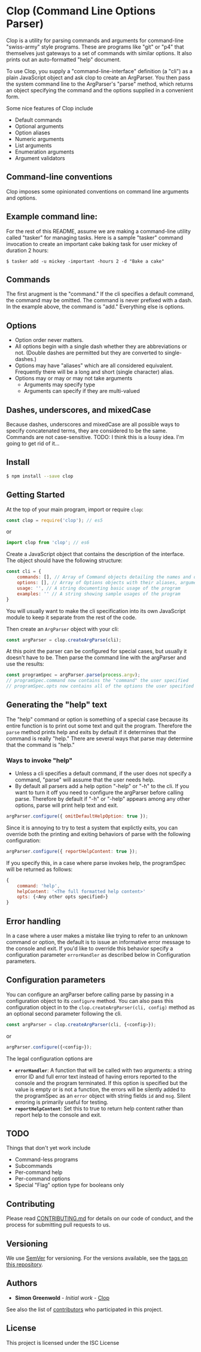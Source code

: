 # Clop (**C**ommand **L**ine **O**ptions **P**arser)

Clop is a utility for parsing commands and arguments for command-line "swiss-army" style programs. These are programs like "git" or "p4" that themselves just gateways to a set of commands with similar options. It also prints out an auto-formatted "help" document.

To use Clop, you supply a "command-line-interface" definition (a "cli") as a plain JavaScript object and ask
clop to create an ArgParser. You then pass the system command line to the ArgParser's "parse" method, which returns
an object specifying the command and the options supplied in a convenient form.

Some nice features of Clop include
* Default commands
* Optional arguments
* Option aliases
* Numeric arguments
* List arguments
* Enumeration arguments
* Argument validators

## Command-line conventions
Clop imposes some opinionated conventions on command line arguments and options.

## Example command line:
For the rest of this README, assume we are making a command-line utility called "tasker" for managing tasks. Here is a sample "tasker" command invocation to create an important cake baking task for user mickey of duration 2 hours:
```
$ tasker add -u mickey -important -hours 2 -d "Bake a cake"
```

## Commands

The first arugment is the "command." If the cli specifies a default command, the command may be omitted. The command is never prefixed with a dash. In the example above, the command is "add." Everything else is options.

## Options

* Option order never matters.
* All options begin with a single dash whether they are abbreviations or not. (Double dashes are permitted but they are converted to single-dashes.)
* Options may have "aliases" which are all considered equivalent. Frequently there will be a long and short (single character) alias.
* Options may or may or may not take arguments
    * Arguments may specify type
    * Arguments can specify if they are multi-valued

## Dashes, underscores, and mixedCase
Because dashes, underscores and mixedCase are all possible ways to specify concatenated terms, they are considered to be the same. Commands are not case-sensitive. TODO: I think this is a lousy idea. I'm going to get rid of it...

## Install

```bash
$ npm install --save clop
```

## Getting Started

At the top of your main program, import or require `clop`:

```javascript
const clop = require('clop'); // es5
```

or 

```javascript
import clop from 'clop'; // es6
```

Create a JavaScript object that contains the description of the interface. The object should have the following structure:

```javascript
const cli = {
    commands: [], // Array of Command objects detailing the names and descriptions of commands
    options: [], // Array of Options objects with their aliases, arguments, defaults and descriptions
    usage: '', // A string documenting basic usage of the program
    examples: '' // A string showing sample usages of the program
}
```

You will usually want to make the cli specification into its own JavaScript module to keep it separate from the rest of the code.

Then create an `ArgParser` object with your cli:

```javascript
const argParser = clop.createArgParse(cli); 
```

At this point the parser can be configured for special cases, but usually it doesn't have to be.
Then parse the command line with the argParser and use the results:

```javascript
const programSpec = argParser.parse(process.argv);
// programSpec.command now contains the "command" the user specified
// programSpec.opts now contains all of the options the user specified
```

## Generating the "help" text

The "help" command or option is something of a special case because its entire function is to print out some text and quit the program. Therefore the `parse` method prints help and exits by default if it determines that the command is really "help." There are several ways that parse may determine that the command is "help."

### Ways to invoke "help"
* Unless a cli specifies a default command, if the user does not specify a command, "parse" will assume that the user needs help.
* By default all parsers add a help option "-help" or "-h" to the cli. If you want to turn it off you need to configure the argParser before calling parse. Therefore by default if "-h" or "-help" appears among any other options, parse will print help text and exit.

```javascript
argParser.configure({ omitDefaultHelpOption: true });
```

Since it is annoying to try to test a system that explictly exits, you can override both the printing and exiting behaviors of parse with the following configuration:

```javascript
argParser.configure({ reportHelpContent: true });
```

If you specify this, in a case where parse invokes help, the programSpec will be returned as follows:

```javascript
{
    command: 'help',
    helpContent: '<The full formatted help content>'
    opts: {<Any other opts specified>}
}
```

## Error handling
In a case where a user makes a mistake like trying to refer to an unknown command or option, the default is to issue an informative error message to the console and exit. If you'd like to override this behavior specify a configuration parameter `errorHandler` as described below in Configuration parameters. 

## Configuration parameters
You can configure an argParser before calling parse by passing in a configuration object to its `configure` method. You can also pass this configuration object in to the `clop.createArgParser(cli, config)` method as an optional second parameter following the cli.

```javascript
const argParser = clop.createArgParser(cli, {<config>});
```
or
```javascript
argParser.configure({<config>});
```

The legal configuration options are

* __`errorHandler`__: A function that will be called with two arguments: a string error ID and full error text instead of having errors reported to the console and the program terminated. If this option is specified but the value is empty or is not a function, the errors will be silently added to the programSpec as an `error` object with string fields `id` and `msg`. Silent erroring is primarily useful for testing.
* __`reportHelpContent`__: Set this to true to return help content rather than report help to the console and exit.

## TODO
Things that don't yet work include
* Command-less programs
* Subcommands
* Per-command help
* Per-command options
* Special "Flag" option type for booleans only

## Contributing

Please read [CONTRIBUTING.md](https://gist.github.com/PurpleBooth/b24679402957c63ec426) for details on our code of conduct, and the process for submitting pull requests to us.

## Versioning

We use [SemVer](http://semver.org/) for versioning. For the versions available, see the [tags on this repository](https://github.com/your/project/tags). 

## Authors

* **Simon Greenwold** - *Initial work* - [Clop](https://github.com/PurpleBooth)

See also the list of [contributors](https://github.com/your/project/contributors) who participated in this project.

## License

This project is licensed under the ISC License